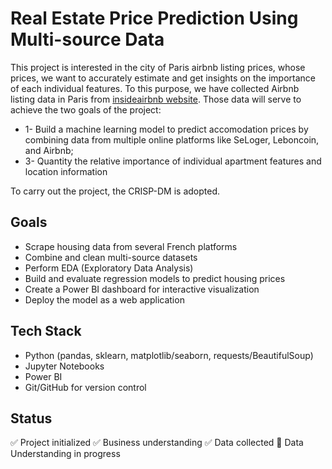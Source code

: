 # Real Estate Price Prediction Using Multi-source Data
This project is interested in the city of Paris airbnb listing prices, whose prices, we want to accurately estimate and get insights on the importance of each individual features.
To this purpose, we have collected Airbnb listing data in Paris from [insideairbnb website](https://insideairbnb.com/fr/get-the-data/).
Those data will serve to achieve the two goals of the project: 
* 1- Build a machine learning model to predict accomodation prices by combining data from multiple online platforms like SeLoger, Leboncoin, and Airbnb;
* 3- Quantity the relative importance of individual apartment features and location information

To carry out the project, the CRISP-DM is adopted.

## Goals
- Scrape housing data from several French platforms
- Combine and clean multi-source datasets
- Perform EDA (Exploratory Data Analysis)
- Build and evaluate regression models to predict housing prices
- Create a Power BI dashboard for interactive visualization
- Deploy the model as a web application

## Tech Stack
- Python (pandas, sklearn, matplotlib/seaborn, requests/BeautifulSoup)
- Jupyter Notebooks
- Power BI
- Git/GitHub for version control

## Status
✅ Project initialized
✅ Business understanding
✅ Data collected
🚧 Data Understanding in progress
